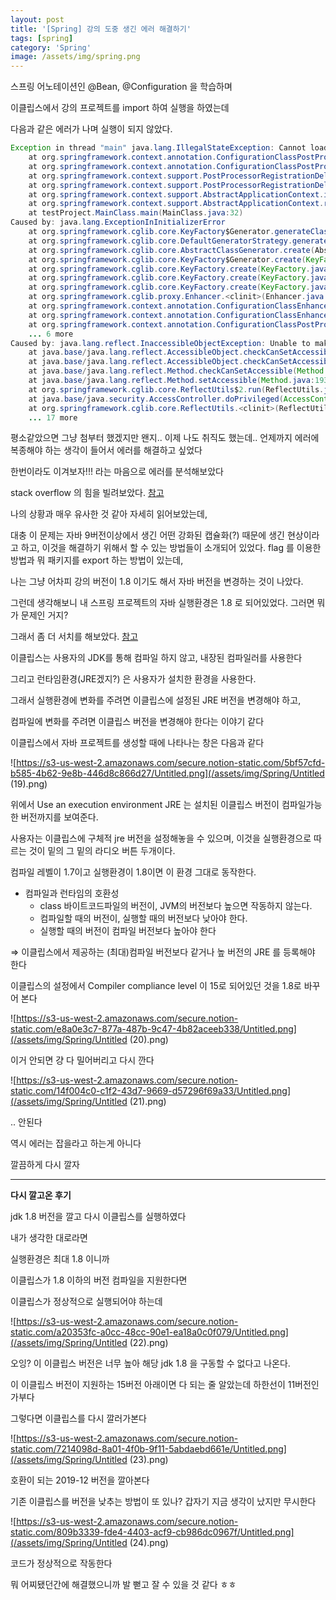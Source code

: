 ```yaml
---
layout: post
title: '[Spring] 강의 도중 생긴 에러 해결하기'
tags: [spring]
category: 'Spring'
image: /assets/img/spring.png
---
```

스프링 어노테이션인 @Bean, @Configuration 을 학습하며

이클립스에서 강의 프로젝트를 import 하여 실행을 하였는데

다음과 같은 에러가 나며 실행이 되지 않았다.

```java
Exception in thread "main" java.lang.IllegalStateException: Cannot load configuration class: testProject.configuration.Configuration
	at org.springframework.context.annotation.ConfigurationClassPostProcessor.enhanceConfigurationClasses(ConfigurationClassPostProcessor.java:390)
	at org.springframework.context.annotation.ConfigurationClassPostProcessor.postProcessBeanFactory(ConfigurationClassPostProcessor.java:259)
	at org.springframework.context.support.PostProcessorRegistrationDelegate.invokeBeanFactoryPostProcessors(PostProcessorRegistrationDelegate.java:265)
	at org.springframework.context.support.PostProcessorRegistrationDelegate.invokeBeanFactoryPostProcessors(PostProcessorRegistrationDelegate.java:126)
	at org.springframework.context.support.AbstractApplicationContext.invokeBeanFactoryPostProcessors(AbstractApplicationContext.java:606)
	at org.springframework.context.support.AbstractApplicationContext.refresh(AbstractApplicationContext.java:462)
	at testProject.MainClass.main(MainClass.java:32)
Caused by: java.lang.ExceptionInInitializerError
	at org.springframework.cglib.core.KeyFactory$Generator.generateClass(KeyFactory.java:166)
	at org.springframework.cglib.core.DefaultGeneratorStrategy.generate(DefaultGeneratorStrategy.java:25)
	at org.springframework.cglib.core.AbstractClassGenerator.create(AbstractClassGenerator.java:216)
	at org.springframework.cglib.core.KeyFactory$Generator.create(KeyFactory.java:144)
	at org.springframework.cglib.core.KeyFactory.create(KeyFactory.java:116)
	at org.springframework.cglib.core.KeyFactory.create(KeyFactory.java:108)
	at org.springframework.cglib.core.KeyFactory.create(KeyFactory.java:104)
	at org.springframework.cglib.proxy.Enhancer.<clinit>(Enhancer.java:69)
	at org.springframework.context.annotation.ConfigurationClassEnhancer.newEnhancer(ConfigurationClassEnhancer.java:112)
	at org.springframework.context.annotation.ConfigurationClassEnhancer.enhance(ConfigurationClassEnhancer.java:100)
	at org.springframework.context.annotation.ConfigurationClassPostProcessor.enhanceConfigurationClasses(ConfigurationClassPostProcessor.java:380)
	... 6 more
Caused by: java.lang.reflect.InaccessibleObjectException: Unable to make protected final java.lang.Class java.lang.ClassLoader.defineClass(java.lang.String,byte[],int,int,java.security.ProtectionDomain) throws java.lang.ClassFormatError accessible: module java.base does not "opens java.lang" to unnamed module @31610302
	at java.base/java.lang.reflect.AccessibleObject.checkCanSetAccessible(AccessibleObject.java:357)
	at java.base/java.lang.reflect.AccessibleObject.checkCanSetAccessible(AccessibleObject.java:297)
	at java.base/java.lang.reflect.Method.checkCanSetAccessible(Method.java:199)
	at java.base/java.lang.reflect.Method.setAccessible(Method.java:193)
	at org.springframework.cglib.core.ReflectUtils$2.run(ReflectUtils.java:56)
	at java.base/java.security.AccessController.doPrivileged(AccessController.java:312)
	at org.springframework.cglib.core.ReflectUtils.<clinit>(ReflectUtils.java:46)
	... 17 more
```

평소같았으면 그냥 첨부터 했겠지만 왠지.. 이제 나도 취직도 했는데.. 언제까지 에러에 복종해야 하는 생각이 들어서 에러를 해결하고 싶었다

한번이라도 이겨보자!!! 라는 마음으로 에러를 분석해보았다

stack overflow 의 힘을 빌려보았다. [참고](https://stackoverflow.com/questions/41265266/how-to-solve-inaccessibleobjectexception-unable-to-make-member-accessible-m)

나의 상황과 매우 유사한 것 같아 자세히 읽어보았는데, 

대충 이 문제는 자바 9버전이상에서 생긴 어떤 강화된 캡슐화(?) 때문에 생긴 현상이라고 하고, 이것을 해결하기 위해서 할 수 있는 방법들이 소개되어 있었다. flag 를 이용한 방법과 뭐 패키지를 export 하는 방법이 있는데,

나는 그냥 어차피 강의 버전이 1.8 이기도 해서 자바 버전을 변경하는 것이 나았다.

그런데 생각해보니 내 스프링 프로젝트의 자바 실행환경은 1.8 로 되어있었다. 그러면 뭐가 문제인 거지?

그래서 좀 더 서치를 해보았다. [참고](https://okky.kr/article/410161)

이클립스는 사용자의 JDK를 통해 컴파일 하지 않고, 내장된 컴파일러를 사용한다

그리고 런타임환경(JRE겠지?) 은 사용자가 설치한 환경을 사용한다.

그래서 실행환경에 변화를 주려면 이클립스에 설정된 JRE 버전을 변경해야 하고, 

컴파일에 변화를 주려면 이클립스 버전을 변경해야 한다는 이야기 같다

이클립스에서 자바 프로젝트를 생성할 때에 나타나는 창은 다음과 같다

![https://s3-us-west-2.amazonaws.com/secure.notion-static.com/5bf57cfd-b585-4b62-9e8b-446d8c866d27/Untitled.png](/assets/img/Spring/Untitled (19).png)

위에서 Use an execution environment JRE 는 설치된 이클립스 버전이 컴파일가능한 버전까지를 보여준다. 

사용자는 이클립스에 구체적 jre 버전을 설정해놓을 수 있으며,  이것을 실행환경으로 따르는 것이 밑의 그 밑의 라디오 버튼 두개이다. 

컴파일 레벨이 1.7이고 실행환경이 1.8이면 이 환경 그대로 동작한다.

- 컴파일과 런타임의 호환성
    - class 바이트코드파일의 버전이, JVM의 버전보다 높으면 작동하지 않는다.
    - 컴파일할 때의 버전이, 실행할 때의 버전보다 낮아야 한다.
    - 실행할 때의 버전이 컴파일 버전보다 높아야 한다

⇒ 이클립스에서 제공하는 (최대)컴파일 버전보다 같거나 높 버전의 JRE 를 등록해야 한다

이클립스의 설정에서 Compiler compliance level 이 15로 되어있던 것을 1.8로 바꾸어 본다

![https://s3-us-west-2.amazonaws.com/secure.notion-static.com/e8a0e3c7-877a-487b-9c47-4b82aceeb338/Untitled.png](/assets/img/Spring/Untitled (20).png)

이거 안되면 걍 다 밀어버리고 다시 깐다

![https://s3-us-west-2.amazonaws.com/secure.notion-static.com/14f004c0-c1f2-43d7-9669-d57296f69a33/Untitled.png](/assets/img/Spring/Untitled (21).png)

.. 안된다

역시 에러는 잡을라고 하는게 아니다

깔끔하게 다시 깔자

---

**다시 깔고온 후기**

jdk 1.8 버전을 깔고 다시 이클립스를 실행하였다

내가 생각한 대로라면

실행환경은 최대 1.8 이니까

이클립스가 1.8 이하의 버전 컴파일을 지원한다면

이클립스가 정상적으로 실행되어야 하는데

![https://s3-us-west-2.amazonaws.com/secure.notion-static.com/a20353fc-a0cc-48cc-90e1-ea18a0c0f079/Untitled.png](/assets/img/Spring/Untitled (22).png)

오잉? 이 이클립스 버전은 너무 높아 해당 jdk 1.8 을 구동할 수 없다고 나온다.

이 이클립스 버전이 지원하는 15버전 아래이면 다 되는 줄 알았는데 하한선이 11버전인가부다

그렇다면 이클립스를 다시 깔러가본다

![https://s3-us-west-2.amazonaws.com/secure.notion-static.com/7214098d-8a01-4f0b-9f11-5abdaebd661e/Untitled.png](/assets/img/Spring/Untitled (23).png)

호환이 되는 2019-12 버전을 깔아본다

기존 이클립스를 버전을 낮추는 방법이 또 있나? 갑자기 지금 생각이 났지만 무시한다

![https://s3-us-west-2.amazonaws.com/secure.notion-static.com/809b3339-fde4-4403-acf9-cb986dc0967f/Untitled.png](/assets/img/Spring/Untitled (24).png)

코드가 정상적으로 작동한다

뭐 어찌됐던간에 해결했으니까 발 뻗고 잘 수 있을 것 같다 ㅎㅎ
